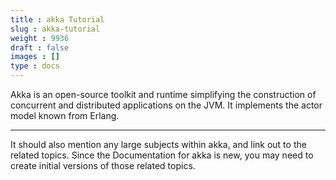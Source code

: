 ```yaml
---
title : akka Tutorial
slug : akka-tutorial
weight : 9936
draft : false
images : []
type : docs
---
```


Akka is an open-source toolkit and runtime simplifying the construction of concurrent and distributed applications on the JVM. It implements the actor model known from Erlang.


----------


It should also mention any large subjects within akka, and link out to the related topics.  Since the Documentation for akka is new, you may need to create initial versions of those related topics.

